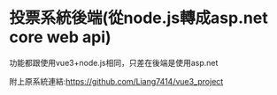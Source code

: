 # 投票系統後端(從node.js轉成asp.net core web api)

功能都跟使用vue3+node.js相同，只差在後端是使用asp.net

附上原系統連結:https://github.com/Liang7414/vue3_project
